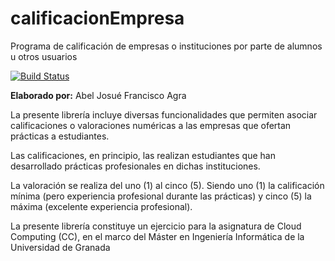 # calificacionEmpresa
Programa de calificación de empresas o instituciones por parte de alumnos u otros usuarios

[![Build Status](https://travis-ci.org/jfrancisco4490/calificacionEmpresa.svg?branch=master)](https://travis-ci.org/jfrancisco4490/calificacionEmpresa)

**Elaborado por:** Abel Josué Francisco Agra

La presente librería incluye diversas funcionalidades que permiten asociar calificaciones o valoraciones numéricas a las empresas que ofertan prácticas a estudiantes. 

Las calificaciones, en principio, las realizan estudiantes que han desarrollado prácticas profesionales en dichas instituciones.

La valoración se realiza del uno (1) al cinco (5). Siendo uno (1) la calificación mínima (pero experiencia profesional durante las prácticas) y cinco (5) la máxima (excelente experiencia profesional).

La presente librería constituye un ejercicio para la asignatura de Cloud Computing (CC), en el marco del Máster en Ingeniería Informática de la Universidad de Granada

